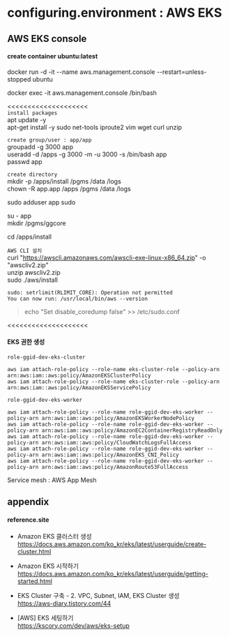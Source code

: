 # configuring.environment : AWS EKS

## AWS EKS console 

#### create container ubuntu:latest

docker run -d -it --name aws.management.console --restart=unless-stopped ubuntu  

docker exec -it aws.management.console /bin/bash  

<<<<<<<<<<<<<<<<<<<<  
`install packages`  
apt update -y  
apt-get install -y sudo net-tools iproute2 vim wget curl unzip  

`create group/user : app/app`  
groupadd -g 3000 app  
useradd -d /apps -g 3000 -m -u 3000 -s /bin/bash app  
passwd app

`create directory`  
mkdir -p /apps/install /pgms /data /logs  
chown -R app.app /apps /pgms /data /logs  

sudo adduser app sudo  
  
su - app  
mkdir /pgms/ggcore  

cd /apps/install  

`AWS CLI 설치`  
curl "https://awscli.amazonaws.com/awscli-exe-linux-x86_64.zip" -o "awscliv2.zip"  
unzip awscliv2.zip  
sudo ./aws/install  
```
sudo: setrlimit(RLIMIT_CORE): Operation not permitted
You can now run: /usr/local/bin/aws --version
```
> echo "Set disable_coredump false" >> /etc/sudo.conf  

<<<<<<<<<<<<<<<<<<<<

#### EKS 권한 생성  
`role-ggid-dev-eks-cluster`  
```
aws iam attach-role-policy --role-name eks-cluster-role --policy-arn arn:aws:iam::aws:policy/AmazonEKSClusterPolicy
aws iam attach-role-policy --role-name eks-cluster-role --policy-arn arn:aws:iam::aws:policy/AmazonEKSServicePolicy
```

`role-ggid-dev-eks-worker`  
```
aws iam attach-role-policy --role-name role-ggid-dev-eks-worker --policy-arn arn:aws:iam::aws:policy/AmazonEKSWorkerNodePolicy
aws iam attach-role-policy --role-name role-ggid-dev-eks-worker --policy-arn arn:aws:iam::aws:policy/AmazonEC2ContainerRegistryReadOnly
aws iam attach-role-policy --role-name role-ggid-dev-eks-worker --policy-arn arn:aws:iam::aws:policy/CloudWatchLogsFullAccess
aws iam attach-role-policy --role-name role-ggid-dev-eks-worker --policy-arn arn:aws:iam::aws:policy/AmazonEKS_CNI_Policy
aws iam attach-role-policy --role-name role-ggid-dev-eks-worker --policy-arn arn:aws:iam::aws:policy/AmazonRoute53FullAccess
```


Service mesh : AWS App Mesh



## appendix

#### reference.site

* Amazon EKS 클러스터 생성  
https://docs.aws.amazon.com/ko_kr/eks/latest/userguide/create-cluster.html  

* Amazon EKS 시작하기
https://docs.aws.amazon.com/ko_kr/eks/latest/userguide/getting-started.html

+ EKS Cluster 구축 - 2. VPC, Subnet, IAM, EKS Cluster 생성  
https://aws-diary.tistory.com/44  

+ [AWS] EKS 세팅하기  
https://kscory.com/dev/aws/eks-setup  
